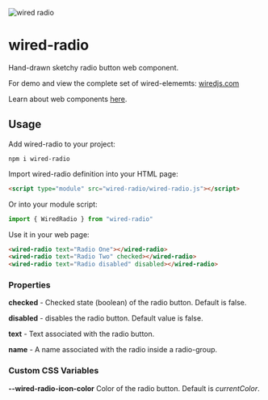 ![wired radio](https://wiredjs.github.io/wired-elements/images/radio.png)

# wired-radio
Hand-drawn sketchy radio button web component.

For demo and view the complete set of wired-elememts: [wiredjs.com](http://wiredjs.com/)

Learn about web components [here](https://www.webcomponents.org/introduction).

## Usage

Add wired-radio to your project:
```
npm i wired-radio
```
Import wired-radio definition into your HTML page:
```html
<script type="module" src="wired-radio/wired-radio.js"></script>
```
Or into your module script:
```javascript
import { WiredRadio } from "wired-radio"
```

Use it in your web page:
```html
<wired-radio text="Radio One"></wired-radio>
<wired-radio text="Radio Two" checked></wired-radio>
<wired-radio text="Radio disabled" disabled></wired-radio>
```

### Properties

**checked** - Checked state (boolean) of the radio button. Default is false.

**disabled** - disables the radio button. Default value is false. 

**text** - Text associated with the radio button.

**name** - A name associated with the radio inside a radio-group.

### Custom CSS Variables

**--wired-radio-icon-color** Color of the radio button. Default is *currentColor*.

